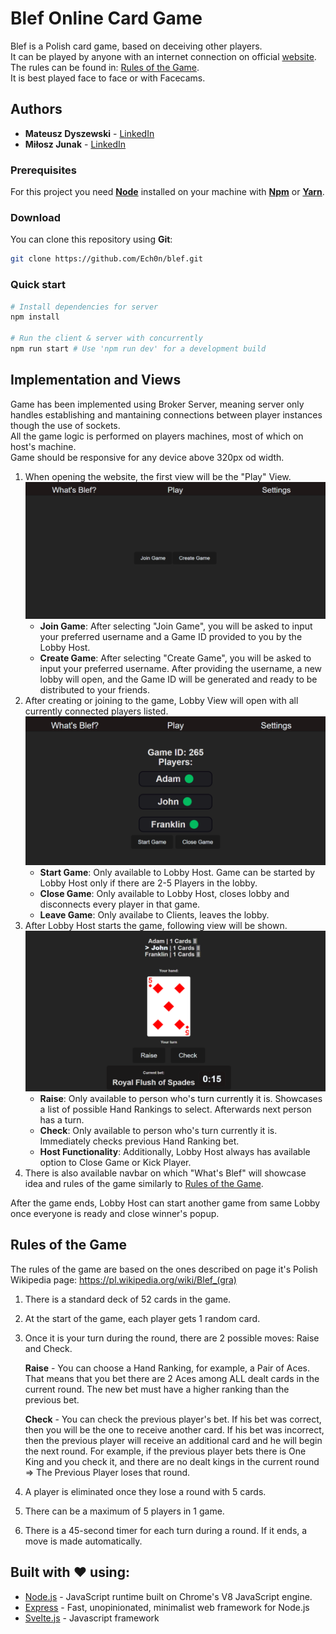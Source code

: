# Blef Online Card Game

Blef is a Polish card game, based on deceiving other players.
<br>
It can be played by anyone with an internet connection on official [website](https://www.blefgame.us).
<br>
The rules can be found in: [Rules of the Game](#rules-of-the-game).
<br>
It is best played face to face or with Facecams.

## Authors

-   **Mateusz Dyszewski** - [LinkedIn](https://www.linkedin.com/in/mateusz-dyszewski-56a40726a/)
-   **Miłosz Junak** - [LinkedIn](https://www.linkedin.com/in/miloszjunak/)

### Prerequisites

For this project you need [**Node**](https://nodejs.org/en/) installed on your machine with [**Npm**](https://www.npmjs.com/) or [**Yarn**](https://yarnpkg.com).

### Download

You can clone this repository using **Git**:

```bash
git clone https://github.com/Ech0n/blef.git
```

### Quick start

```bash
# Install dependencies for server
npm install

# Run the client & server with concurrently
npm run start # Use 'npm run dev' for a development build
```

## Implementation and Views

Game has been implemented using Broker Server, meaning server only handles establishing and mantaining connections between player instances though the use of sockets.
<br> All the game logic is performed on players machines, most of which on host's machine.
<br> Game should be responsive for any device above 320px od width.

1. When opening the website, the first view will be the "Play" View.
   ![Play View](/docs/play_small.png/)
    - **Join Game**: After selecting "Join Game", you will be asked to input your preferred username and a Game ID provided to you by the Lobby Host.
    - **Create Game**: After selecting "Create Game", you will be asked to input your preferred username. After providing the username, a new lobby will open, and the Game ID will be generated and ready to be distributed to your friends.
2. After creating or joining to the game, Lobby View will open with all currently connected players listed.
   ![Lobby View](/docs/lobby_small.png)
    - **Start Game**: Only available to Lobby Host. Game can be started by Lobby Host only if there are 2-5 Players in the lobby.
    - **Close Game**: Only available to Lobby Host, closes lobby and disconnects every player in that game.
    - **Leave Game**: Only availabe to Clients, leaves the lobby.
3. After Lobby Host starts the game, following view will be shown.
   ![Game View](/docs/game.png)
    - **Raise**: Only available to person who's turn currently it is. Showcases a list of possible Hand Rankings to select. Afterwards next person has a turn.
    - **Check**: Only available to person who's turn currently it is. Immediately checks previous Hand Ranking bet.
    - **Host Functionality**: Additionally, Lobby Host always has available option to Close Game or Kick Player.
4. There is also available navbar on which "What's Blef" will showcase idea and rules of the game similarly to [Rules of the Game](#rules-of-the-game).

After the game ends, Lobby Host can start another game from same Lobby once everyone is ready and close winner's popup.

## Rules of the Game

The rules of the game are based on the ones described on page it's Polish Wikipedia page: https://pl.wikipedia.org/wiki/Blef_(gra)

1. There is a standard deck of 52 cards in the game.

2. At the start of the game, each player gets 1 random card.

3. Once it is your turn during the round, there are 2 possible moves: Raise and Check.

    **Raise** - You can choose a Hand Ranking, for example, a Pair of Aces. That means that you bet there are 2 Aces among ALL dealt cards in the current round. The new bet must have a higher ranking than the previous bet.

    **Check** - You can check the previous player's bet. If his bet was correct, then you will be the one to receive another card. If his bet was incorrect, then the previous player will receive an additional card and he will begin the next round. For example, if the previous player bets there is One King and you check it, and there are no dealt kings in the current round => The Previous Player loses that round.

4. A player is eliminated once they lose a round with 5 cards.

5. There can be a maximum of 5 players in 1 game.

6. There is a 45-second timer for each turn during a round. If it ends, a move is made automatically.

## Built with ❤️ using:

-   [Node.js](https://nodejs.org/en/) - JavaScript runtime built on Chrome's V8 JavaScript engine.
-   [Express](https://expressjs.com/) - Fast, unopinionated, minimalist web framework for Node.js
-   [Svelte.js](https://svelte.dev/) - Javascript framework
